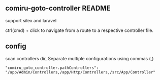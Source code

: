 ## comiru-goto-controller README

support silex and laravel

ctrl(cmd) + click to navigate from a route to a respective controller file.

## config

scan controllers dir, Separate multiple configurations using commas (,)

```
"comiru_goto_controller.pathControllers": "/app/Admin/Controllers,/app/Http/Controllers,/src/App/Controller"
```



